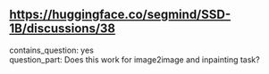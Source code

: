 ## https://huggingface.co/segmind/SSD-1B/discussions/38

contains_question: yes  
question_part: Does this work for image2image and inpainting task?